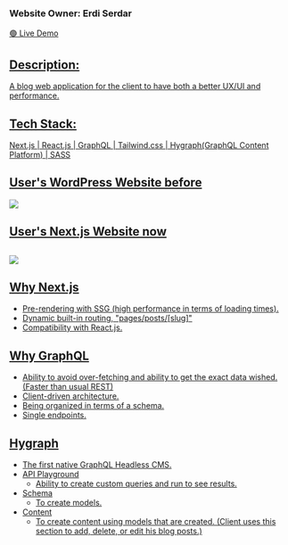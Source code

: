 <h3> Website Owner: Erdi Serdar </h3>

<a href="https://blog-web-app-erdiserdar.vercel.app/"> :green_circle:	 Live Demo

<h2> Description: </h2>

<p> A blog web application for the client to have both a better UX/UI and performance.  <p>

<h2> Tech Stack: </h2> 
  <p> Next.js  |  React.js  |  GraphQL  |  Tailwind.css  |  Hygraph(GraphQL Content Platform)  |  SASS </p>
  
<h2> User's WordPress Website before </h2>

<img src="https://drive.google.com/uc?export=view&id=1-0d-DWI_ZPpHdu4s4IbHDZGUm09Qhh8t" />

<h2> User's Next.js Website now <h2>

<img src="https://drive.google.com/uc?export=view&id=1IkSjiMAB_XF6K8P46w8eVGeHwrqTyrjE" />

<h2> Why Next.js </h2>

- Pre-rendering with SSG (high performance in terms of loading times).
- Dynamic built-in routing, "pages/posts/[slug]"
- Compatibility with React.js. 

<h2> Why GraphQL </h2>

- Ability to avoid over-fetching and ability to get the exact data wished. (Faster than usual REST)
- Client-driven architecture.
- Being organized in terms of a schema.
- Single endpoints.

<h2> Hygraph </h2>

- The first native GraphQL Headless CMS.
- API Playground
  - Ability to create custom queries and run to see results.
- Schema
  - To create models.
- Content 
  - To create content using models that are created. (Client uses this section to add, delete, or edit his blog posts.)

